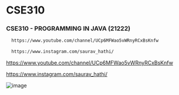 # CSE310
### CSE310 - PROGRAMMING IN JAVA (21222)
```bash
  https://www.youtube.com/channel/UCp6MFWao5vWRnyRCxBsKnfw
  
  https://www.instagram.com/saurav_hathi/
```
https://www.youtube.com/channel/UCp6MFWao5vWRnyRCxBsKnfw

https://www.instagram.com/saurav_hathi/

![image](https://user-images.githubusercontent.com/61316762/154223151-4c597780-db84-4b95-a274-71fd6c836f50.png)

